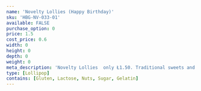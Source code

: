 ```yaml
---
name: 'Novelty Lollies (Happy Birthday)'
sku: 'HBG-NV-033-01'
available: FALSE
purchase_option: 0
price: 1.5
cost_price: 0.6
width: 0
height: 0
depth: 0
weight: 0
meta_description: 'Novelty Lollies  only Ł1.50. Traditional sweets and more at Humbugs Confectionery Store. Specialists in satisfying your sweet tooth!'
type: [Lollipop]
contains: [Gluten, Lactose, Nuts, Sugar, Gelatin]
---
```

